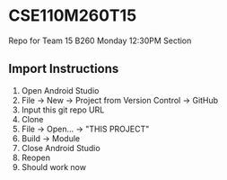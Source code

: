 # CSE110M260T15
Repo for Team 15 B260 Monday 12:30PM Section

## Import Instructions 
1. Open Android Studio
2. File -> New -> Project from Version Control -> GitHub
3. Input this git repo URL 
4. Clone 
5. File -> Open... -> "THIS PROJECT"
6. Build -> Module 
7. Close Android Studio 
8. Reopen
9. Should work now
